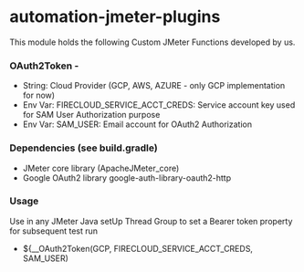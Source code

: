 # automation-jmeter-plugins
This module holds the following Custom JMeter Functions developed by us.

### OAuth2Token - 

- String: Cloud Provider (GCP, AWS, AZURE - only GCP implementation for now)
- Env Var: FIRECLOUD_SERVICE_ACCT_CREDS: Service account key used for SAM User Authorization purpose
- Env Var: SAM_USER: Email account for OAuth2 Authorization

### Dependencies (see build.gradle)

- JMeter core library (ApacheJMeter_core)
- Google OAuth2 library google-auth-library-oauth2-http

### Usage 
Use in any JMeter Java setUp Thread Group to set a Bearer token property for subsequent test run

- ${__OAuth2Token(GCP, FIRECLOUD_SERVICE_ACCT_CREDS, SAM_USER)
